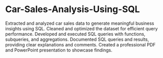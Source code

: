 # Car-Sales-Analysis-Using-SQL
Extracted and analyzed car sales data to generate meaningful business insights using SQL.
Cleaned and optimized the dataset for efficient query performance.
Developed and executed SQL queries with functions, subqueries, and aggregations.
Documented SQL queries and results, providing clear explanations and comments.
Created a professional PDF and PowerPoint presentation to showcase findings.
